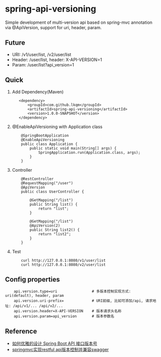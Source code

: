 # spring-api-versioning
Simple development of multi-version api based on spring-mvc annotation via @ApiVersion, support for uri, header, param.

## Future
- URI:  /v1/user/list, /v2/user/list
- Header: /user/list, header: X-API-VERSION=1
- Param:  /user/list?api_version=1

## Quick
1. Add Dependency(Maven)
    ```
       <dependency>
           <groupId>com.github.lkqm</groupId>
           <artifactId>spring-api-versioning</artifactId>
           <version>1.0.0-SNAPSHOT</version>
       </dependency>
    ```
    
2. @EnableApiVersioning with Application class
    ```
        @SpringBootApplication
        @EnableApiVersioning
        public class Application {
            public static void main(String[] args) {
                SpringApplication.run(Application.class, args);
            }
        }
    ```

3. Controller
    ```
        @RestController
        @RequestMapping("/user")
        @ApiVersion
        public class UserController {
        
            @GetMapping("/list")
            public String list() {
                return "list";
            }
        
            @GetMapping("/list")
            @ApiVersion(2)
            public String list2() {
                return "list2";
            }
        }
    ```
4. Test
    ```
        curl http://127.0.0.1:8080/v1/user/list
        curl http://127.0.0.1:8080/v2/user/list
    ```


## Config properties
```
    api.version.type=uri                # 多版本控制实现方式: uri(default), header, param
    api.version.uri-prefix=             # URI前缀, 比如可添加/api, 请求地址: /api/v1/... /api/v2/...
    api.version.header=X-API-VERSION    # 版本请求头名称
    api.version.param=api_version       # 版本参数名
```

## Reference
- [如何优雅的设计 Spring Boot API 接口版本号](https://www.jianshu.com/p/2c43d15b1675)
- [springmvc实现restful api版本控制并兼容swagger](https://luoluonuoya.github.io/2017/11/10/springmvc实现restful%20api版本控制并兼容swagger/)